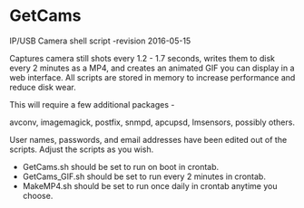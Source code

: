 # GetCams

IP/USB Camera shell script
-revision 2016-05-15

Captures camera still shots every 1.2 - 1.7 seconds, writes them to disk every 2 minutes as a MP4, and creates an animated GIF you can display in a web interface. All scripts are stored in memory to increase performance and reduce disk wear.

This will require a few additional packages -

 avconv, imagemagick, postfix, snmpd, apcupsd, lmsensors, possibly others. 

User names, passwords, and email addresses have been edited out of the scripts. Adjust the scripts as you wish.

- GetCams.sh should be set to run on boot in crontab.
- GetCams_GIF.sh should be set to run every 2 minutes in crontab.
- MakeMP4.sh should be set to run once daily in crontab anytime you choose.
